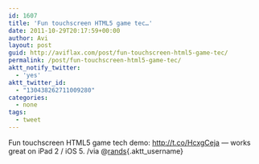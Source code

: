 ```yaml
---
id: 1607
title: 'Fun touchscreen HTML5 game tec…'
date: 2011-10-29T20:17:59+00:00
author: Avi
layout: post
guid: http://aviflax.com/post/fun-touchscreen-html5-game-tec/
permalink: /post/fun-touchscreen-html5-game-tec/
aktt_notify_twitter:
  - 'yes'
aktt_twitter_id:
  - "130438262711009280"
categories:
  - none
tags:
  - tweet
---
```

Fun touchscreen HTML5 game tech demo: <a href="http://t.co/HcxgCeja" rel="nofollow">http://t.co/HcxgCeja</a> — works great on iPad 2 / iOS 5. /via @[rands](http://twitter.com/rands){.aktt_username}